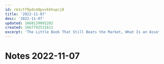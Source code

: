 ```yaml
---
id: rm1ctf9pdcm8pvvkkhupcj8
title: '2022-11-07'
desc: '2022-11-07'
updated: 1668139092282
created: 1667792531611
excerpt: 'The Little Book That Still Beats the Market, What Is an Asset Class, The collapse of FTX, What is Return On Equity (ROE), The Intelligent Investor, Investing for Growth'
---
```

# Notes 2022-11-07

